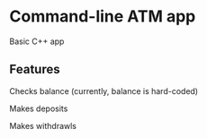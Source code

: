# Command-line ATM app

Basic C++ app

## Features

Checks balance (currently, balance is hard-coded)

Makes deposits

Makes withdrawls
